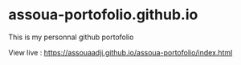 # assoua-portofolio.github.io
This is my personnal github portofolio


View live : https://assouaadji.github.io/assoua-portofolio/index.html